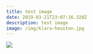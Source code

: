 ```yaml
---
title: test image
date: 2019-03-21T23:07:16.320Z
description: test image
image: /img/klara-houston.jpg
---
```

![](/img/klara-houston.jpg)
